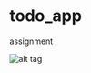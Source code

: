 # todo_app
assignment

![alt tag](https://github.com/SalmanIqbal123/todo_app/images/2016-03-19_111949.png)
